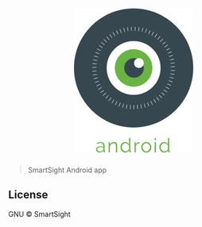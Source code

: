<h1 align="center">
  <img src="https://github.com/smartsight/smartsight-art/raw/master/logo/variants/android/logo.png" alt="SmartSight Android app">
</h1>

> SmartSight Android app

## License

GNU © SmartSight
